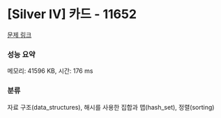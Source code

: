 # [Silver IV] 카드 - 11652 

[문제 링크](https://www.acmicpc.net/problem/11652) 

### 성능 요약

메모리: 41596 KB, 시간: 176 ms

### 분류

자료 구조(data_structures), 해시를 사용한 집합과 맵(hash_set), 정렬(sorting)

